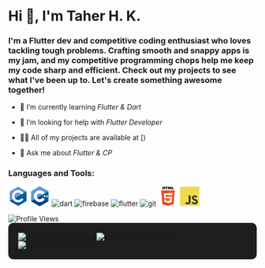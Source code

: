 <h1 align="left">Hi 👋, I'm Taher H. K.</h1>
<h3 align="left">I'm a Flutter dev and competitive coding enthusiast who loves tackling tough problems. Crafting smooth and snappy apps is my jam, and my competitive programming chops help me keep my code sharp and efficient. Check out my projects to see what I've been up to. Let's create something awesome together!</h3>

- 🌱 I’m currently learning *Flutter & Dart*

- 🤝 I’m looking for help with *Flutter Developer*

- 👨‍💻 All of my projects are available at [)

- 💬 Ask me about *Flutter & CP*

</p>

<h3 align="left">Languages and Tools:</h3>

<p align="left">  <img src="https://raw.githubusercontent.com/devicons/devicon/master/icons/c/c-original.svg" alt="c" width="40" height="40"/> 
  <img src="https://raw.githubusercontent.com/devicons/devicon/master/icons/cplusplus/cplusplus-original.svg" alt="cplusplus" width="40" height="40"/> 
  <img src="https://www.vectorlogo.zone/logos/dartlang/dartlang-icon.svg" alt="dart" width="40" height="40"/> 
  <img src="https://www.vectorlogo.zone/logos/firebase/firebase-icon.svg" alt="firebase" width="40" height="40"/> 
  <img src="https://www.vectorlogo.zone/logos/flutterio/flutterio-icon.svg" alt="flutter" width="40" height="40"/> 
  <img src="https://www.vectorlogo.zone/logos/git-scm/git-scm-icon.svg" alt="git" width="40" height="40"/> 
  <img src="https://raw.githubusercontent.com/devicons/devicon/master/icons/html5/html5-original-wordmark.svg" alt="html5" width="40" height="40"/> 
  <img src="https://raw.githubusercontent.com/devicons/devicon/master/icons/javascript/javascript-original.svg" alt="javascript" width="40" height="40"/> 
</p>

<!-- Profile Views Badge -->
<img src="https://komarev.com/ghpvc/?username=IncompleteAtom786&color=blueviolet" alt="Profile Views">

<div style="background-color: #1e1e1e; padding: 20px; border-radius: 10px;">
  
  <!-- GitHub Stats -->
  <img src="https://github-readme-stats.vercel.app/api?username=amanrajsinghmourya&show_icons=true&locale=en&theme=tokyonight" alt="amanrajsinghmourya" height="195" />
  
  <!-- Top Languages -->
  <img src="https://github-readme-stats.vercel.app/api/top-langs?username=amanrajsinghmourya&show_icons=true&locale=en&layout=compact&theme=tokyonight" alt="amanrajsinghmourya" height="195" />

  <!-- GitHub Profile Trophy -->
  <a href="https://github.com/ryo-ma/github-profile-trophy">
    <img src="https://github-profile-trophy.vercel.app/?username=amanrajsinghmourya&theme=dracula&margin-w=15&margin-h=15" alt="amanrajsinghmourya" height="195" />
  </a>

</div>
